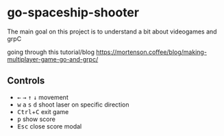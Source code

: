 # go-spaceship-shooter

The main goal on this project is to understand a bit about videogames and grpC

going through this tutorial/blog https://mortenson.coffee/blog/making-multiplayer-game-go-and-grpc/

## Controls

- <kbd>←</kbd> <kbd>→</kbd> <kbd>↑</kbd> <kbd>↓</kbd> movement
- <kbd>w</kbd> <kbd>a</kbd> <kbd>s</kbd> <kbd>d</kbd> shoot laser on specific direction
- <kbd>Ctrl</kbd>+<kbd>C</kbd> exit game
- <kbd>p</kbd> show score
- <kbd>Esc</kbd> close score modal
